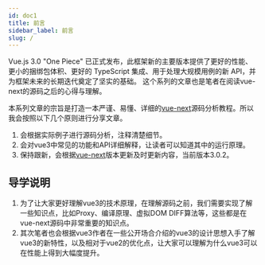 ```yaml
---
id: doc1
title: 前言
sidebar_label: 前言
slug: /
---
```


Vue.js 3.0 "One Piece" 已正式发布，此框架新的主要版本提供了更好的性能、更小的捆绑包体积、更好的 TypeScript 集成、用于处理大规模用例的新 API，并为框架未来的长期迭代奠定了坚实的基础。
这个系列的文章也是笔者在阅读vue-next的源码之后的心得与理解。

本系列文章的宗旨是打造一本严谨、易懂、详细的[vue-next](https://github.com/vuejs/vue-next)源码分析教程。所以我会按照以下几个原则进行分享文章。

1. 会根据实际例子进行源码分析，注释清楚细节。
2. 会对vue3中常见的功能和API详细解释，让读者可以知道其中的运行原理。
3. 保持跟新，会根据[vue-next](https://github.com/vuejs/vue-next)版本更新及时更新内容，当前版本3.0.2。
   
## 导学说明

1. 为了让大家更好理解vue3的技术原理，在理解源码之前，我们需要实现了解一些知识点，比如Proxy、编译原理、虚拟DOM DIFF算法等，这些都是在vue-next源码中非常重要的知识点。
2. 其次笔者也会根据vue3作者在一些公开场合介绍的vue3的设计思想入手了解vue3的新特性，以及相对于vue2的优化点，让大家可以理解为什么vue3可以在性能上得到大幅度提升。